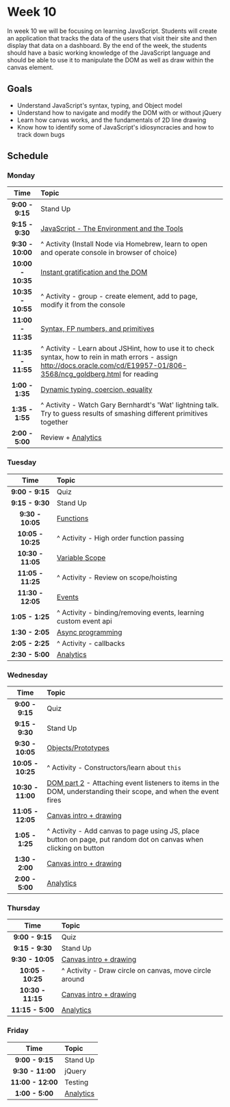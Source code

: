 # Week 10

In week 10 we will be focusing on learning JavaScript. Students will
create an application that tracks the data of the users that visit their
site and then display that data on a dashboard. By the end of the week,
the students should have a basic working knowledge of the JavaScript
language and should be able to use it to manipulate the DOM as well as
draw within the canvas element.

## Goals
- Understand JavaScript's syntax, typing, and Object model
- Understand how to navigate and modify the DOM with or without jQuery
- Learn how canvas works, and the fundamentals of 2D line drawing
- Know how to identify some of JavaScript's idiosyncracies and how to
  track down bugs 


## Schedule
### Monday

| Time              | Topic               |
|:-----------------:|:--------------------|
| **9:00  - 9:15**  | Stand Up            |
| **9:15  - 9:30**  | [JavaScript - The Environment and the Tools](monday/js-the-env-and-the-tools.md) |
| **9:30  - 10:00** | ^ Activity (Install Node via Homebrew, learn to open and operate console in browser of choice) |
| **10:00 - 10:35** | [Instant gratification and the DOM](monday/instant-gratification-and-the-dom.md) |
| **10:35 - 10:55** | ^ Activity - group - create element, add to page, modify it from the console |
| **11:00 - 11:35** | [Syntax, FP numbers, and primitives](monday/syntax-fpnum-primitives.md) |
| **11:35 - 11:55** | ^ Activity - Learn about JSHint, how to use it to check syntax, how to rein in math errors - assign http://docs.oracle.com/cd/E19957-01/806-3568/ncg_goldberg.html for reading |
| **1:00  - 1:35**  | [Dynamic typing, coercion, equality](monday/dynamic-typing-coercion-equality.md) |
| **1:35  - 1:55**  | ^ Activity - Watch Gary Bernhardt's 'Wat' lightning talk. Try to guess results of smashing different primitives together |
| **2:00  - 5:00**  | Review + [Analytics](resources/analytics.md) |


### Tuesday

| Time              | Topic               |
|:-----------------:|:--------------------|
| **9:00  - 9:15**  | Quiz                |
| **9:15  - 9:30**  | Stand Up            |
| **9:30  - 10:05** | [Functions](tuesday/functions.md) |
| **10:05 - 10:25** | ^ Activity - High order function passing |
| **10:30 - 11:05** | [Variable Scope](tuesday/variable-scope.md) |
| **11:05 - 11:25** | ^ Activity - Review on scope/hoisting |
| **11:30 - 12:05** | [Events](tuesday/events.md)              |
| **1:05  - 1:25**  | ^ Activity - binding/removing events, learning custom event api |
| **1:30  - 2:05**  | [Async programming](tuesday/async-programming.md) |
| **2:05  - 2:25**  | ^ Activity - callbacks |
| **2:30 - 5:00**   | [Analytics](resources/analytics.md) |


### Wednesday

| Time              | Topic               |
|:-----------------:|:--------------------|
| **9:00  - 9:15**  | Quiz                |
| **9:15  - 9:30**  | Stand Up            |
| **9:30  - 10:05** | [Objects/Prototypes](wednesday/objects-prototypes.md)  |
| **10:05 - 10:25** | ^ Activity - Constructors/learn about `this` |
| **10:30 - 11:00** | [DOM part 2](wednesday/dom-part-deux.md) - Attaching event listeners to items in the DOM, understanding their scope, and when the event fires |
| **11:05 - 12:05** | [Canvas intro + drawing](wednesday/canvas-intro-and-drawing.md) |
| **1:05  - 1:25**  | ^ Activity - Add canvas to page using JS, place button on page, put random dot on canvas when clicking on button |
| **1:30  - 2:00**  | [Canvas intro + drawing](wednesday/canvas-intro-and-drawing-part-two.md) |
| **2:00  - 5:00**  | [Analytics](resources/analytics.md) |


### Thursday

| Time              | Topic               |
|:-----------------:|:--------------------|
| **9:00  - 9:15**  | Quiz                |
| **9:15  - 9:30**  | Stand Up            |
| **9:30  - 10:05** | [Canvas intro + drawing](thursday/canvas-intro-and-animation.md) |
| **10:05 - 10:25** | ^ Activity - Draw circle on canvas, move circle around |
| **10:30 - 11:15** | [Canvas intro + drawing](thursday/canvas-intro-and-animation-part-two.md) |
| **11:15 - 5:00**  | [Analytics](resources/analytics.md) |

### Friday

| Time              | Topic               |
|:-----------------:|:--------------------|
| **9:00  - 9:15**  | Stand Up            |
| **9:30  - 11:00** | jQuery              |
| **11:00 - 12:00** | Testing             |
| **1:00 - 5:00**   | [Analytics](resources/analytics.md) |
